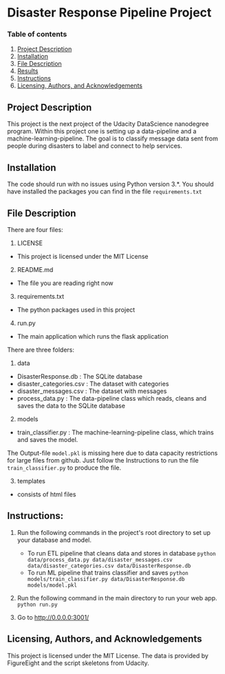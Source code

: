 # Disaster Response Pipeline Project

### Table of contents

1. [Project Description](#motivation)
2. [Installation](#installation)
3. [File Description](#file)
4. [Results](#results)
5. [Instructions](#instructions)
6. [Licensing, Authors, and Acknowledgements](#licensing)

## Project Description <a name="motivation"></a>

This project is the next project of the Udacity DataScience nanodegree program. Within this project one is setting up a 
data-pipeline and a machine-learning-pipeline. The goal is to classify message data sent from people during disasters to 
label and connect to help services.

## Installation <a name="installation"></a>

The code should run with no issues using Python version 3.*. You should have installed the packages you can find in the file
`requirements.txt`

## File Description <a name="file"></a>

There are four files:

1. LICENSE
- This project is licensed under the MIT License

2. README.md
- The file you are reading right now

3. requirements.txt
- The python packages used in this project

4. run.py
- The main application which runs the flask application


There are three folders:

1. data
- DisasterResponse.db       :   The SQLite database
- disaster_categories.csv   :   The dataset with categories
- disaster_messages.csv     :   The dataset with messages
- process_data.py           :   The data-pipeline class which reads, cleans and saves the data to the SQLite database

2. models
- train_classifier.py       :   The machine-learning-pipeline class, which trains and saves the model.

The Output-file `model.pkl` is missing here due to data capacity restrictions for large files from github. Just follow
the Instructions to run the file `train_classifier.py` to produce the file.

3. templates
- consists of html files


## Instructions: <a name="instructions"></a>
1. Run the following commands in the project's root directory to set up your database and model.

    - To run ETL pipeline that cleans data and stores in database
        `python data/process_data.py data/disaster_messages.csv data/disaster_categories.csv data/DisasterResponse.db`
    - To run ML pipeline that trains classifier and saves
        `python models/train_classifier.py data/DisasterResponse.db models/model.pkl`

2. Run the following command in the main directory to run your web app.
    `python run.py`

3. Go to http://0.0.0.0:3001/

## Licensing, Authors, and Acknowledgements <a name="licensing"></a>

This project is licensed under the MIT License. The data is provided by FigureEight and the script skeletons from Udacity.